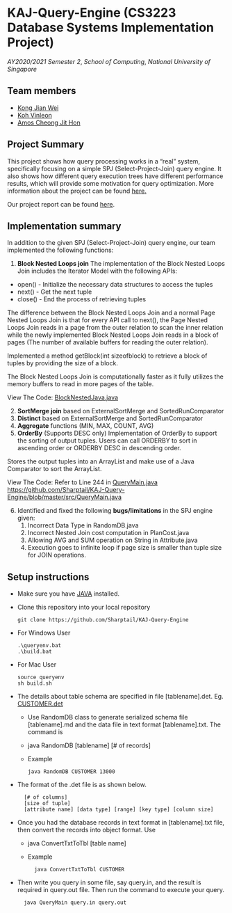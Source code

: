 # KAJ-Query-Engine (CS3223 Database Systems Implementation Project)
*AY2020/2021 Semester 2*, *School of Computing*, *National University of Singapore*

## Team members
- [Kong Jian Wei](https://github.com/sharptail)
- [Koh Vinleon](https://github.com/glatiuden)
- [Amos Cheong Jit Hon](https://github.com/Amoscheong97)

## Project Summary
This project shows how query processing works in a “real” system, specifically focusing on a simple SPJ (Select-Project-Join) query engine.
It also shows how different query execution trees have different performance results, which will provide some motivation for query optimization. 
More information about the project can be found [here.](https://www.comp.nus.edu.sg/~tankl/cs3223/project.html)

Our project report can be found [here](https://docs.google.com/document/d/1K5gtK9wIXcL2fHF9cyMgodyJRWJ2Nh6Xf3-oqyfJuGc/edit?usp=sharing).

## Implementation summary
In addition to the given SPJ (Select-Project-Join) query engine, our team implemented the following functions:
1.	**Block Nested Loops join**
The implementation of the Block Nested Loops Join includes the Iterator Model with the following APIs:
+ open() - Initialize the necessary data structures to access the tuples
+ next() - Get the next tuple
+ close() -  End the process of retrieving tuples

The difference between the Block Nested Loops Join and a normal Page Nested Loops Join is that for every API call to next(), the Page Nested Loops Join reads in a page from the outer relation to scan the inner relation while the newly implemented Block Nested Loops Join reads in a block of pages (The number of available buffers for reading the outer relation). 

Implemented a method getBlock(int sizeofblock) to retrieve a block of tuples by providing the size of a block.

The Block Nested Loops Join is computationally faster as it fully utilizes the memory buffers to read in more pages of the table.

View The Code: [BlockNestedJava.java](https://github.com/Sharptail/KAJ-Query-Engine/blob/master/src/qp/operators/BlockNestedJoin.java)

2.  **SortMerge join** based on ExternalSortMerge and SortedRunComparator 
3.  **Distinct** based on ExternalSortMerge and SortedRunComparator 
4.  **Aggregate** functions (MIN, MAX, COUNT, AVG) 
5.  **OrderBy** (Supports DESC only)
Implementation of OrderBy to support the sorting of output tuples. Users can call ORDERBY to sort in ascending order or ORDERBY DESC in descending order.

Stores the output tuples into an ArrayList and make use of a Java Comparator to sort the ArrayList.

View The Code: Refer to Line 244 in [QueryMain.java](https://github.com/Sharptail/KAJ-Query-Engine/blob/master/src/QueryMain.java)
https://github.com/Sharptail/KAJ-Query-Engine/blob/master/src/QueryMain.java

6.  Identified and fixed the following **bugs/limitations** in the SPJ engine given:
    1. Incorrect Data Type in RandomDB.java
    2. Incorrect Nested Join cost computation in PlanCost.java
    3. Allowing AVG and SUM operation on String in Attribute.java
    4. Execution goes to infinite loop if page size is smaller than tuple size for JOIN operations.

## Setup instructions
- Make sure you have [JAVA](https://www.java.com/en/) installed.
- Clone this repository into your local repository

      git clone https://github.com/Sharptail/KAJ-Query-Engine
  
- For Windows User

      .\queryenv.bat
      .\build.bat
  
- For Mac User

      source queryenv
      sh build.sh

- The details about table schema are specified in file [tablename].det. Eg. [CUSTOMER.det](https://github.com/Sharptail/KAJ-Query-Engine/blob/master/testcases/CUSTOMER.det) 
    - Use RandomDB class to generate serialized schema file [tablename].md and the data file in text format [tablename].txt. The command is
    - java RandomDB [tablename] [# of records]
    - Example
    
          java RandomDB CUSTOMER 13000

- The format of the <tablename>.det file is as shown below.

        [# of columns]  
        [size of tuple]  
        [attribute name] [data type] [range] [key type] [column size]

- Once you had the database records in text format in [tablename].txt file, then convert the records into object format. Use
    - java ConvertTxtToTbl [table name]
    - Example
    
            java ConvertTxtToTbl CUSTOMER
      
- Then write you query in some file, say query.in, and the result is required in query.out file. Then run the command to execute your query.

        java QueryMain query.in query.out
